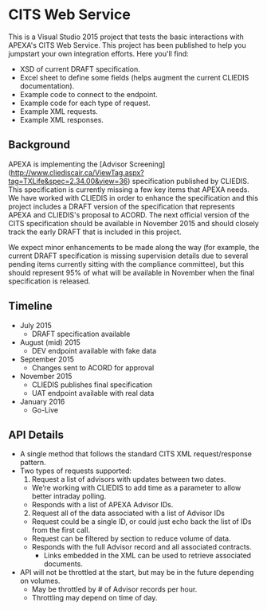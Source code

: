 # CITS Web Service

This is a Visual Studio 2015 project that tests the basic interactions with APEXA's CITS Web Service.  This project has been published to help you jumpstart your own integration efforts.  Here you'll find:

- XSD of current DRAFT specification.
- Excel sheet to define some fields (helps augment the current CLIEDIS documentation).
- Example code to connect to the endpoint.
- Example code for each type of request.
- Example XML requests.
- Example XML responses.

## Background
APEXA is implementing the [Advisor Screening] (http://www.cliediscair.ca/ViewTag.aspx?tag=TXLife&spec=2.34.00&view=36) specification published by CLIEDIS.  This specification is currently missing a few key items that APEXA needs.  We have worked with CLIEDIS in order to enhance the specification and this project includes a DRAFT version of the specification that represents APEXA and CLIEDIS's proposal to ACORD.  The next official version of the CITS specification should be available in November 2015 and should closely track the early DRAFT that is included in this project.

We expect minor enhancements to be made along the way (for example, the current DRAFT specification is missing supervision details due to several pending items currently sitting with the compliance committee), but this should represent 95% of what will be available in November when the final specification is released.

## Timeline
- July 2015
  - DRAFT specification available
- August (mid) 2015
  - DEV endpoint available with fake data
- September 2015
  - Changes sent to ACORD for approval
- November 2015
  - CLIEDIS publishes final specification
  - UAT endpoint available with real data
- January 2016
  - Go-Live

## API Details
- A single method that follows the standard CITS XML request/response pattern.
- Two types of requests supported:
  1. Request a list of advisors with updates between two dates.
    - We’re working with CLIEDIS to add time as a parameter to allow better intraday polling.
    - Responds with a list of APEXA Advisor IDs.
  2. Request all of the data associated with a list of Advisor IDs
    - Request could be a single ID, or could just echo back the list of IDs from the first call.
    - Request can be filtered by section to reduce volume of data.
    - Responds with the full Advisor record and all associated contracts.
      - Links embedded in the XML can be used to retrieve associated documents.
- API will not be throttled at the start, but may be in the future depending on volumes.
  - May be throttled by # of Advisor records per hour.
  - Throttling may depend on time of day.
